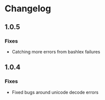 # Changelog

## 1.0.5

### Fixes

* Catching more errors from bashlex failures

## 1.0.4

### Fixes

* Fixed bugs around unicode decode errors
